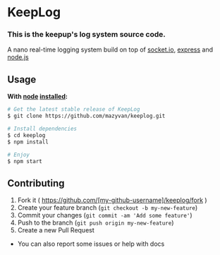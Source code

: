 # KeepLog

### This is the keepup's log system source code.

A nano real-time logging system build on top of  [socket.io](https://socket.io), [express](http://expressjs.com) and [node.js](https://nodejs.org)

## Usage
**With [node](http://nodejs.org) [installed](http://nodejs.org/en/download):**
```sh
# Get the latest stable release of KeepLog
$ git clone https://github.com/mazyvan/keeplog.git
```
```sh
# Install dependencies
$ cd keeplog
$ npm install
```
```sh
# Enjoy
$ npm start
```

## Contributing

1. Fork it ( https://github.com/[my-github-username]/keeplog/fork )
2. Create your feature branch (`git checkout -b my-new-feature`)
3. Commit your changes (`git commit -am 'Add some feature'`)
4. Push to the branch (`git push origin my-new-feature`)
5. Create a new Pull Request

- You can also report some issues or help with docs